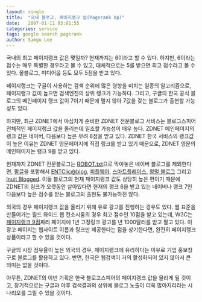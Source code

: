 ```yaml
---
layout: single
title:  "국내 블로그, 페이지랭크 업(Pagerank Up)"
date:   2007-01-11 03:01:55
categories: service
tags: google search pagerank
author: Samgu Lee
---
```

국내의 최고 페이지랭크 값은 몇일까? 현재까지는 6이라고 할 수 있다. 하지만, 6이라는 점수는 매우 특별한 경우라고 볼 수 있고, 대체적으로는 5를 받으면 최고 점수라고 볼 수 있다. 올블로그, 미디어몹 등도 모두 5점을 받고 있다.

페이지랭크는 구글이 사용하는 검색 순위에 많은 영향을 미치는 일종의 알고리즘으로, 페이지랭크 값이 높으면 검색엔진의 상위 랭크가 가능하다. 그리고, 구글의 한국 공식 블로그의 메인페이지 랭크 값이 7이기 때문에 멀지 않아 7값을 갖는 블로그가 출현할 가능성도 있다.

하지만, 최근 ZDNET에서 야심차게 준비한 ZDNET 전문블로그 서비스는 블로그스피어 전체적인 페이지랭크 값을 올리는데 일조할 가능성이 매우 높다. ZDNET 메인페이지의 랭크 값은 네이버, 다음보다 높은 무려 8점을 받고 있다. ZDNET 한국 서비스의 랭크값이 높은 이유는 ZDNET 영문페이지에 직접 링크를 받고 있기 때문으로, ZDNET 영문의 메인페이지는 랭크 9를 받고 있다.

현재까지 ZDNET 전문블로그는 [ROBOT.txt](http://blog.naver.com/robots.txt)으로 막아놓은 네이버 블로그를 제외한다면, [팔글](https://www.palgle.com)을 포함해서 [ENTClic@blog](http://peterent.com/ENTClic/), [피플웨어](http://www.peopleware.co.kr/), [스마트플레이스](http://www.smartplace.co.kr/), [왕멀 블로그](http://wangmul.egloos.com/) 그리고 [Inuit Blogged](http://inuit.co.kr/). 이들 블로그의 현재 페이지랭크 값도 상당히 높은 편이기 때문에 ZDNET의 링크가 오랫동안 살아있다면 현재의 랭크 6을 받고 있는 네이버나 랭크 7인 다음보다 높은 점수를 받는 블로그의 출현도 불가능하진 않다.

외국의 경우 페이지랭크 값을 올리기 위해 유료 광고를 진행하는 경우도 있다. 웹 표준을 만들어가는 월드 와이드 웹 컨소시움의 경우 최고 점수인 10점을 받고 있는데, W3C는 [페이지랭크 9점](http://www.w3.org/Consortium/sup)짜리 페이지에 1년 고정링크 광고를 년 1000달러를 받고 팔고 있다. 이 광고 페이지는 웹사이트 이름과 링크만 제공한다는 점을 상기한다면, 완전히 페이지랭크 상품이라고 할 수 있을 것이다.

구글의 시장 점유율이 높은 외국의 경우, 페이지랭크에 유리하다는 이유로 기업 홍보창구로 블로그를 활용하고 있다. 반면, 한국은 웹검색이 거의 활성화되어 있지 않아서 큰 의미는 없을 것이다.

아무튼, ZDNET의 이번 기획은 한국 블로고스피어의 페이지랭크 값을 올리게 될 것이고, 장기적으로는 구글과 야후 검색결과의 상위에 블로그 노출이 더욱 많아지리라는 시나리오를 그릴 수 있을 것이다.
